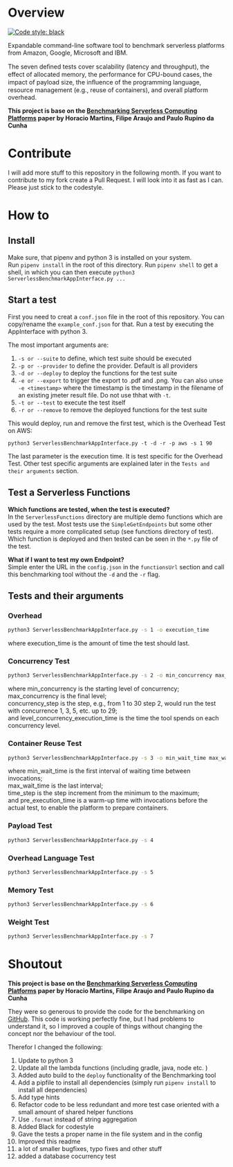 # Overview
[![Code style: black](https://img.shields.io/badge/code%20style-black-000000.svg)](https://github.com/psf/black)

Expandable command-line software tool to benchmark serverless platforms from Amazon, Google, Microsoft and IBM.

The seven deﬁned tests cover scalability (latency and throughput), the effect of allocated memory, the performance for CPU-bound cases, the impact of payload size, the inﬂuence of the programming language, resource management (e.g., reuse of containers), and overall platform overhead.

**This project is base on the [Benchmarking Serverless Computing Platforms](https://link.springer.com/content/pdf/10.1007/s10723-020-09523-1.pdf) paper by Horacio Martins, Filipe Araujo and Paulo Rupino da Cunha**

# Contribute

I will add more stuff to this repository in the following month. If you want to contribute to my fork create a Pull Request.
I will look into it as fast as I can. Please just stick to the codestyle.

# How to

## Install

Make sure, that pipenv and python 3 is installed on your system.  
Run `pipenv install` in the root of this directory.
Run `pipenv shell` to get a shell, in which you can then execute `python3 ServerlessBenchmarkAppInterface.py ...`

## Start a test

First you need to creat a `conf.json` file in the root of this repository. You can copy/rename the `example_conf.json` for that.
Run a test by executing the AppInterface with python 3.

The most important arguments are:

1. `-s or --suite` to define, which test suite should be executed
2. `-p or --provider` to define the provider. Default is all providers
3. `-d or --deploy` to deploy the functions for the test suite
4. `-e or --export` to trigger the export to .pdf and .png. You can also unse `-e <timestamp>` where the timestamp is the timestamp in the filename of an existing jmeter result file. Do not use thhat with `-t`.
5. `-t or --test` to execute the test itself   
6. `-r or --remove` to remove the deployed functions for the test suite

This would deploy, run and remove the first test, which is the Overhead Test on AWS:

`python3 ServerlessBenchmarkAppInterface.py -t -d -r -p aws -s 1 90`

The last parameter is the execution time. It is test specific for the Overhead Test.
Other test specific arguments are explained later in the `Tests and their arguments` section.

## Test a Serverless Functions
**Which functions are tested, when the test is executed?**  
In the `ServerlessFunctions` directory are multiple demo functions which are used by the test.
Most tests use the `SimpleGetEndpoints` but some other tests require a more complicated setup (see functions directory of test).
Which function is deployed and then tested can be seen in the `*.py` file of the test.

**What if I want to test my own Endpoint?**  
Simple enter the URL in the `config.json` in the `functionsUrl` section and call this benchmarking tool without the `-d` and the `-r` flag.

## Tests and their arguments

### Overhead

```bash
python3 ServerlessBenchmarkAppInterface.py -s 1 -o execution_time
```

where execution_time is the amount of time the test should last.

### Concurrency Test

```bash
python3 ServerlessBenchmarkAppInterface.py -s 2 -o min_concurrency max_concurrency concurrency_step level_concurrency_execution_time
```

where min_concurrency is the starting level of concurrency;  
max_concurrency is the final level;  
concurrency_step is the step, e.g., from 1 to 30 step 2, would run the test with concurrence 1, 3, 5, etc. up to 29;  
and level_concurrency_execution_time is the time the tool spends on each concurrency level.  

### Container Reuse Test

```bash
python3 ServerlessBenchmarkAppInterface.py -s 3 -o min_wait_time max_wait_time time_step pre_execution_time
```

where min_wait_time is the first interval of waiting time between invocations;  
max_wait_time is the last interval;  
time_step is the step increment from the minimum to the maximum;  
and pre_execution_time is a warm-up time with invocations before the actual test, to enable the platform to prepare containers.  

### Payload Test

```bash
python3 ServerlessBenchmarkAppInterface.py -s 4 
```

### Overhead Language Test

```bash
python3 ServerlessBenchmarkAppInterface.py -s 5 
```

### Memory Test

```bash
python3 ServerlessBenchmarkAppInterface.py -s 6
```

### Weight Test

```bash
python3 ServerlessBenchmarkAppInterface.py -s 7
```


# Shoutout
**This project is base on the [Benchmarking Serverless Computing Platforms](https://link.springer.com/content/pdf/10.1007/s10723-020-09523-1.pdf) paper by Horacio Martins, Filipe Araujo and Paulo Rupino da Cunha**


They were so generous to provide the code for the benchmarking on [GitHub](https://github.com/hjmart93/ServerlessBenchmark).
This code is working perfectly fine, but I had problems to understand it, so I improved a couple of things without changing the concept nor the behaviour of the tool.

Therefor I changed the following:

1. Update to python 3
2. Update all the lambda functions (including gradle, java, node etc. )
3. Added auto build to the `deploy` functionality of the Benchmarking tool
4. Add a pipfile to install all dependencies (simply run `pipenv install` to install all dependencies)
5. Add type hints
6. Refactor code to be less redundant and more test case oriented with a small amount of shared helper functions
7. Use `.format` instead of string aggregation
8. Added Black for codestyle
9. Gave the tests a proper name in the file system and in the config
10. Improved this readme
11. a lot of smaller bugfixes, typo fixes and other stuff
12. added a database cocurrency test

